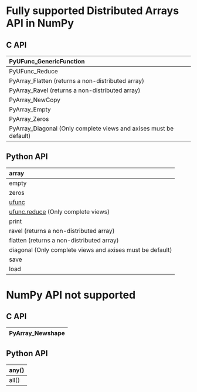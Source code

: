 # Fully supported Distributed Arrays API in NumPy #

## C API ##
|PyUFunc\_GenericFunction|
|:-----------------------|
|PyUFunc\_Reduce         |
|PyArray\_Flatten (returns a non-distributed array)|
|PyArray\_Ravel (returns a non-distributed array)|
|PyArray\_NewCopy        |
|PyArray\_Empty          |
|PyArray\_Zeros          |
|PyArray\_Diagonal (Only complete views and axises must be default)|


## Python API ##
|array|
|:----|
|empty|
|zeros|
|[ufunc](http://docs.scipy.org/doc/numpy/reference/ufuncs.html)|
|[ufunc.reduce](http://docs.scipy.org/doc/numpy/reference/generated/numpy.ufunc.reduce.html) (Only complete views)|
|print|
|ravel (returns a non-distributed array)|
|flatten (returns a non-distributed array)|
|diagonal (Only complete views and axises must be default)|
|save |
|load |

# NumPy API not supported #

## C API ##
|PyArray\_Newshape|
|:----------------|


## Python API ##
|any()|
|:----|
|all()|